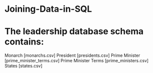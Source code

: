 # Joining-Data-in-SQL

# The leadership database schema contains:
Monarch [monarchs.csv]
President [presidents.csv]
Prime Minister [prime_minister_terms.csv]
Prime Minister Terms [prime_ministers.csv]
States [states.csv]
